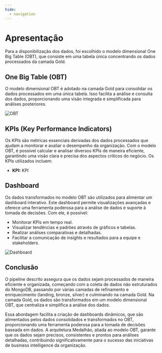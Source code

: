 ```yaml
---
hide:
  - navigation
---
```


# Apresentação

Para a disponibilização dos dados, foi escolhido o modelo dimensional One Big Table (OBT), que consiste em uma tabela única concentrando os dados processados da camada Gold.

## One Big Table (OBT)

O modelo dimensional OBT é adotado na camada Gold para consolidar os dados processados em uma única tabela. Isso facilita a análise e consulta dos dados, proporcionando uma visão integrada e simplificada para análises posteriores.

![OBT](assets/obt.png)

## KPIs (Key Performance Indicators)

Os KPIs são métricas essenciais derivadas dos dados processados que ajudam a monitorar e avaliar o desempenho da organização. Com o modelo OBT, é possível calcular e analisar diversos KPIs de maneira eficiente, garantindo uma visão clara e precisa dos aspectos críticos do negócio. Os KPIs utilizados incluem:

- **KPI:** KPI

## Dashboard

Os dados transformados no modelo OBT são utilizados para alimentar um dashboard interativo. Este dashboard permite visualizações avançadas e oferece uma ferramenta poderosa para a análise de dados e suporte à tomada de decisões. Com ele, é possível:

- Monitorar KPIs em tempo real.
- Visualizar tendências e padrões através de gráficos e tabelas.
- Realizar análises comparativas e detalhadas.
- Facilitar a comunicação de insights e resultados para a equipe e stakeholders.

![Dashboard](assets/dashboard.png)

## Conclusão

O pipeline descrito assegura que os dados sejam processados de maneira eficiente e organizada, começando com a coleta de dados não estruturados do MongoDB, passando por várias camadas de refinamento e enriquecimento (landing, bronze, silver) e culminando na camada Gold. Na camada Gold, os dados são transformados em um modelo dimensional OBT, que centraliza e simplifica a análise dos dados.

Essa abordagem facilita a criação de dashboards dinâmicos, que são alimentados pelos dados consolidados e transformados no OBT, proporcionando uma ferramenta poderosa para a tomada de decisões baseada em dados. A arquitetura Medalhão, aliada ao modelo OBT, garante que os dados sejam precisos, consistentes e prontos para análises detalhadas, contribuindo significativamente para o sucesso das iniciativas de business intelligence da organização.